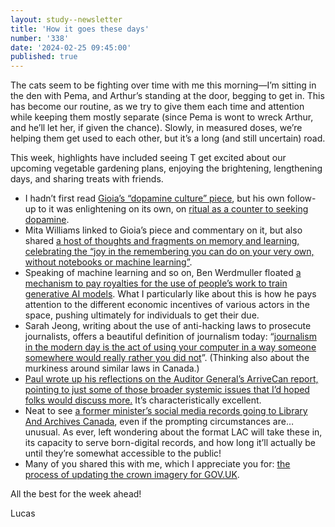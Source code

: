 ```yaml
---
layout: study--newsletter
title: 'How it goes these days'
number: '338'
date: '2024-02-25 09:45:00'
published: true
--- 
```


The cats seem to be fighting over time with me this morning—I’m sitting in the den with Pema, and Arthur’s standing at the door, begging to get in. This has become our routine, as we try to give them each time and attention while keeping them mostly separate (since Pema is wont to wreck Arthur, and he’ll let her, if given the chance). Slowly, in measured doses, we’re helping them get used to each other, but it’s a long (and still uncertain) road.

This week, highlights have included seeing T get excited about our upcoming vegetable gardening plans, enjoying the brightening, lengthening days, and sharing treats with friends.

- I hadn’t first read [Gioia’s “dopamine culture” piece](https://www.honest-broker.com/p/the-state-of-the-culture-2024), but his own follow-up to it was enlightening on its own, on [ritual as a counter to seeking dopamine](https://www.honest-broker.com/p/13-observations-on-ritual).
- Mita Williams linked to Gioia’s piece and commentary on it, but also shared [a host of thoughts and fragments on memory and learning, celebrating the “joy in the remembering you can do on your very own, without notebooks or machine learning”](https://www.uofwinds.com/372/).
- Speaking of machine learning and so on, Ben Werdmuller floated [a mechanism to pay royalties for the use of people’s work to train generative AI models](https://werd.io/2024/ascap-for-ai). What I particularly like about this is how he pays attention to the different economic incentives of various actors in the space, pushing ultimately for individuals to get their due.
- Sarah Jeong, writing about the use of anti-hacking laws to prosecute journalists, offers a beautiful definition of journalism today: “[journalism in the modern day is the act of using your computer in a way someone somewhere would really rather you did not](https://www.theverge.com/2024/2/23/24081656/tim-burke-journalism-hacking-cfaa)”. (Thinking also about the murkiness around similar laws in Canada.)
- [Paul wrote up his reflections on the Auditor General’s ArriveCan report, pointing to just some of those broader systemic issues that I’d hoped folks would discuss more.](https://federal-field-notes.ca/articles/2024-02-22-arrivecan-and-the-contractor-conundrum/) It’s characteristically excellent.
- Neat to see [a former minister’s social media records going to Library And Archives Canada](https://www.cbc.ca/news/politics/lametti-rebel-x-account-twitter-1.7120020), even if the prompting circumstances are… unusual. As ever, left wondering about the format LAC will take these in, its capacity to serve born-digital records, and how long it’ll actually be until they’re somewhat accessible to the public!
- Many of you shared this with me, which I appreciate you for: [the process of updating the crown imagery for GOV.UK](https://insidegovuk.blog.gov.uk/2024/02/19/updating-gov-uks-crown/).

All the best for the week ahead!

Lucas